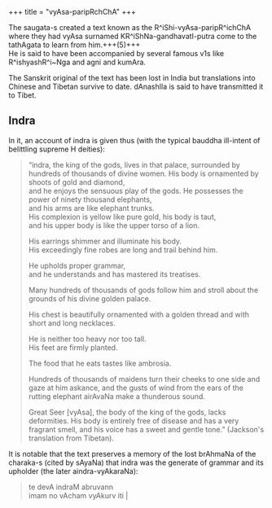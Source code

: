+++
title = "vyAsa-paripRchChA"
+++

The saugata-s created a text known as the R^iShi-vyAsa-paripR^ichChA  
where they had vyAsa surnamed KR^iShNa-gandhavatI-putra come to the tathAgata to learn from him.+++(5)+++  
He is said to have been accompanied by several famous v1s like R^ishyashR^i~Nga and agni and kumAra.  

The Sanskrit original of the text has been lost in India but translations into Chinese and Tibetan survive to date. dAnashIla is said to have transmitted it to Tibet. 

## Indra
In it, an account of indra is given thus (with the typical bauddha ill-intent of belittling supreme H deities):

> “indra, the king of the gods, lives in that palace, surrounded by hundreds of thousands of divine women. 
> His body is ornamented by shoots of gold and diamond,  
> and he enjoys the sensuous play of the gods. 
> He possesses the power of ninety thousand elephants,  
> and his arms are like elephant trunks.  
> His complexion is yellow like pure gold, his body is taut,  
> and his upper body is like the upper torso of a lion.  
> 
> His earrings shimmer and illuminate his body.  
> His exceedingly fine robes are long and trail behind him. 
> 
> He upholds proper grammar,  
> and he understands and has mastered its treatises.  
> 
> Many hundreds of thousands of gods follow him 
> and stroll about the grounds of his divine golden palace. 
> 
> His chest is beautifully ornamented with a golden thread and with short and long necklaces. 
> 
> He is neither too heavy nor too tall.  
> His feet are firmly planted. 
> 
> The food that he eats tastes like ambrosia. 
> 
> Hundreds of thousands of maidens turn their cheeks to one side and gaze at him askance, and the gusts of wind from the ears of the rutting elephant airAvaNa make a thunderous sound. 
> 
> Great Seer [vyAsa], the body of the king of the gods, lacks deformities. His body is entirely free of disease and has a very fragrant smell, and his voice has a sweet and gentle tone.”  (Jackson's translation from Tibetan).

It is notable that the text preserves a memory of the lost brAhmaNa of the charaka-s (cited by sAyaNa) that indra was the generate of grammar and its upholder (the later aindra-vyAkaraNa): 

> te devA indraM abruvann  
> imam no vAcham vyAkurv iti | 